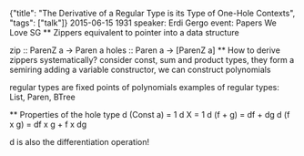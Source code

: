 {"title": "The Derivative of a Regular Type is its Type of One-Hole Contexts", "tags": ["talk"]}
2015-06-15 1931
speaker: Erdi Gergo
event: Papers We Love SG
** Zippers
equivalent to pointer into a data structure

zip :: ParenZ a -> Paren a
holes :: Paren a -> [ParenZ a]
** How to derive zippers systematically?
consider const, sum and product types, they form a semiring
adding a variable constructor, we can construct polynomials

regular types are fixed points of polynomials
examples of regular types: List, Paren, BTree

** Properties of the hole type
d (Const a) = 1
d X = 1
d (f + g) = df + dg
d (f x g) = df x g + f x dg

d is also the differentiation operation!


